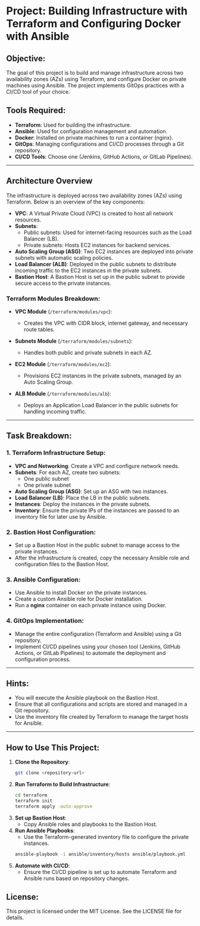 
# Project: Building Infrastructure with Terraform and Configuring Docker with Ansible

## Objective:
The goal of this project is to build and manage infrastructure across two availability zones (AZs) using Terraform, and configure Docker on private machines using Ansible. The project implements GitOps practices with a CI/CD tool of your choice.

## Tools Required:
- **Terraform**: Used for building the infrastructure.
- **Ansible**: Used for configuration management and automation.
- **Docker**: Installed on private machines to run a container (nginx).
- **GitOps**: Managing configurations and CI/CD processes through a Git repository.
- **CI/CD Tools**: Choose one (Jenkins, GitHub Actions, or GitLab Pipelines).

---

## Architecture Overview

The infrastructure is deployed across two availability zones (AZs) using Terraform. Below is an overview of the key components:

- **VPC**: A Virtual Private Cloud (VPC) is created to host all network resources.
- **Subnets**:
  - Public subnets: Used for internet-facing resources such as the Load Balancer (LB).
  - Private subnets: Hosts EC2 instances for backend services.
- **Auto Scaling Group (ASG)**: Two EC2 instances are deployed into private subnets with automatic scaling policies.
- **Load Balancer (ALB)**: Deployed in the public subnets to distribute incoming traffic to the EC2 instances in the private subnets.
- **Bastion Host**: A Bastion Host is set up in the public subnet to provide secure access to the private instances.

### Terraform Modules Breakdown:

- **VPC Module** (`/terraform/modules/vpc`): 
  - Creates the VPC with CIDR block, internet gateway, and necessary route tables.
  
- **Subnets Module** (`/terraform/modules/subnets`):
  - Handles both public and private subnets in each AZ.

- **EC2 Module** (`/terraform/modules/ec2`):
  - Provisions EC2 instances in the private subnets, managed by an Auto Scaling Group.

- **ALB Module** (`/terraform/modules/alb`):
  - Deploys an Application Load Balancer in the public subnets for handling incoming traffic.

---

## Task Breakdown:

### 1. Terraform Infrastructure Setup:

- **VPC and Networking**: Create a VPC and configure network needs.
- **Subnets**: For each AZ, create two subnets:
  - One public subnet
  - One private subnet
- **Auto Scaling Group (ASG)**: Set up an ASG with two instances.
- **Load Balancer (LB)**: Place the LB in the public subnets.
- **Instances**: Deploy the instances in the private subnets.
- **Inventory**: Ensure the private IPs of the instances are passed to an inventory file for later use by Ansible.

### 2. Bastion Host Configuration:
- Set up a Bastion Host in the public subnet to manage access to the private instances.
- After the infrastructure is created, copy the necessary Ansible role and configuration files to the Bastion Host.

### 3. Ansible Configuration:
- Use Ansible to install Docker on the private instances.
- Create a custom Ansible role for Docker installation.
- Run a **nginx** container on each private instance using Docker.

### 4. GitOps Implementation:
- Manage the entire configuration (Terraform and Ansible) using a Git repository.
- Implement CI/CD pipelines using your chosen tool (Jenkins, GitHub Actions, or GitLab Pipelines) to automate the deployment and configuration process.

---

## Hints:
- You will execute the Ansible playbook on the Bastion Host.
- Ensure that all configurations and scripts are stored and managed in a Git repository.
- Use the inventory file created by Terraform to manage the target hosts for Ansible.

---

## How to Use This Project:
1. **Clone the Repository**:
   ```bash
   git clone <repository-url>
   ```
2. **Run Terraform to Build Infrastructure**:
   ```bash
   cd terraform
   terraform init
   terraform apply -auto-approve
   ```
3. **Set up Bastion Host**:
   - Copy Ansible roles and playbooks to the Bastion Host.
4. **Run Ansible Playbooks**:
   - Use the Terraform-generated inventory file to configure the private instances.
   ```bash
   ansible-playbook -i ansible/inventory/hosts ansible/playbook.yml
   ```
5. **Automate with CI/CD**:
   - Ensure the CI/CD pipeline is set up to automate Terraform and Ansible runs based on repository changes.

## License:
This project is licensed under the MIT License. See the LICENSE file for details.
